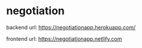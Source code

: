 # negotiation

backend url: 
https://negotiationapp.herokuapp.com/

frontend url:
https://negotiationapp.netlify.com